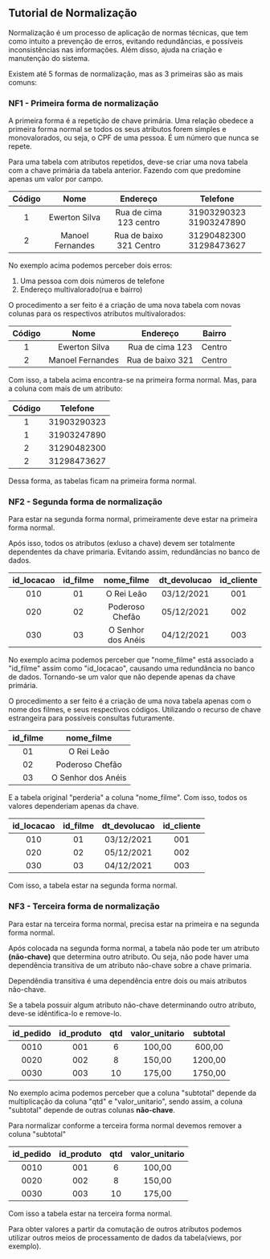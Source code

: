 ## Tutorial de Normalização

Normalização é um processo de aplicação de normas técnicas, que tem como intuito a prevenção de erros, evitando redundâncias, e possíveis inconsistências nas informações. Além disso, ajuda na criação e manutenção do sistema.

Existem até 5 formas de normalização, mas as 3 primeiras são as mais comuns:

### NF1 - Primeira forma de normalização 
A primeira forma é a repetição de chave primária. Uma relação obedece a primeira forma normal se todos os seus atributos forem simples e monovalorados, ou seja, o CPF de uma pessoa. É um número que nunca se repete.

Para uma tabela com atributos repetidos, deve-se criar uma nova tabela com a chave primária da tabela anterior. Fazendo com que predomine apenas um valor por campo. 

| Código | Nome |Endereço| Telefone|
| :---: | :---:| :---:| :---:|
|1  | Ewerton Silva  | Rua de cima 123 centro|31903290323 31903247890|
|2  | Manoel Fernandes   | Rua de baixo 321 Centro|   31290482300 31298473627|


No exemplo acima podemos perceber dois erros:
1. Uma pessoa com dois números de telefone
2. Endereço multivalorado(rua e bairro)

O procedimento a ser feito é a criação de uma nova tabela com novas colunas para os respectivos atributos multivalorados:

| Código | Nome |Endereço| Bairro|
| :---: | :---:| :---:| :---:|
|1  | Ewerton Silva  | Rua de cima 123 | Centro|
|2  | Manoel Fernandes   | Rua de baixo 321 |   Centro|

Com isso, a tabela acima encontra-se na primeira forma normal. Mas, para a coluna com mais de um atributo:

|Código|Telefone|
|:---:|:---:|
|1|31903290323|
|1|31903247890|
|2|31290482300|
|2|31298473627|

Dessa forma, as tabelas ficam na primeira forma normal.


### NF2 - Segunda forma de normalização 
Para estar na segunda forma normal, primeiramente deve estar na primeira forma normal. 

Após isso, todos os atributos (exluso a chave) devem ser totalmente dependentes da chave primaria. Evitando assim, redundâncias no banco de dados.

| id_locacao | id_filme |nome_filme| dt_devolucao|id_cliente |
| :---: | :---:| :---:| :---:| :---: |
|010  | 01  | O Rei Leão|03/12/2021|001|
|020  | 02   | Poderoso Chefão|  05/12/2021 |002|
|030| 03|O Senhor dos Anéis|04/12/2021|003|

No exemplo acima podemos perceber que "nome_filme" está associado a "id_filme" assim como "id_locacao", causando uma redundância no banco de dados. Tornando-se um valor que não depende apenas da chave primária.

O procedimento a ser feito é a criação de uma nova tabela apenas com o nome dos filmes, e seus respectivos códigos. Utilizando o recurso de chave estrangeira para possíveis consultas futuramente. 

|id_filme|nome_filme|
|:---:|:---:|
|01|O Rei Leão|
|02|Poderoso Chefão|
|03|O Senhor dos Anéis|

E a tabela original "perderia" a coluna "nome_filme". Com isso, todos os valores dependeriam apenas da chave.

| id_locacao | id_filme | dt_devolucao|id_cliente |
| :---: | :---:| :---:| :---: |
|010  | 01  |03/12/2021|001|
|020  | 02  |  05/12/2021 |002|
|030| 03|04/12/2021|003|

Com isso, a tabela estar na segunda forma normal. 

### NF3 - Terceira forma de normalização 

Para estar na terceira forma normal, precisa estar na primeira e na segunda forma normal. 

Após colocada na segunda forma normal, a tabela não pode ter um atributo **(não-chave)** que determina outro atributo. Ou seja, não pode haver uma dependência transitiva de um atributo não-chave sobre a chave primaria.

Dependêndia transitiva é uma dependência entre dois ou mais atributos não-chave.

Se a tabela possuir algum atributo não-chave determinando outro atributo, deve-se idêntifica-lo e remove-lo.

| id_pedido | id_produto | qtd| valor_unitario | subtotal|
| :---: | :---:| :---:| :---: | :---:|
|0010  | 001  |6|100,00|600,00|
|0020  | 002  | 8|150,00|1200,00|
|0030| 003|10|175,00|1750,00|

No exemplo acima podemos perceber que a coluna "subtotal" depende da multiplicação da coluna "qtd" e "valor_unitario", sendo assim, a coluna "subtotal" depende de outras colunas **não-chave**.

Para normalizar conforme a terceira forma normal devemos remover a coluna "subtotal"

| id_pedido | id_produto | qtd| valor_unitario | 
| :---: | :---:| :---:| :---: |
|0010  | 001  |6|100,00|
|0020  | 002  | 8|150,00|
|0030| 003|10|175,00|

Com isso a tabela estar na terceira forma normal.

Para obter valores a partir da comutação de outros atributos podemos utilizar outros meios de processamento de dados da tabela(views, por exemplo). 

